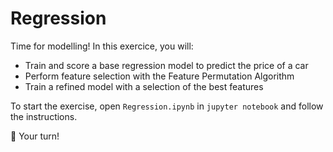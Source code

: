 # Regression

Time for modelling! In this exercice, you will:

- Train and score a base regression model to predict the price of a car
- Perform feature selection with the Feature Permutation Algorithm
- Train a refined model with a selection of the best features

To start the exercise, open `Regression.ipynb` in `jupyter notebook` and follow the instructions.

🚀 Your turn!
